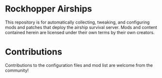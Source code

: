 # Rockhopper Airships
This repository is for automatically collecting, tweaking, and configuring mods and patches that deploy the airship survival server. Mods and content contained herein are licensed under their own terms by their own creators.

# Contributions
Contributions to the configuration files and mod list are welcome from the community!
